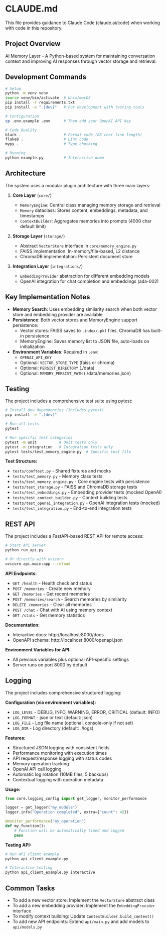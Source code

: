 # CLAUDE.md

This file provides guidance to Claude Code (claude.ai/code) when working with code in this repository.

## Project Overview

AI Memory Layer - A Python-based system for maintaining conversation context and improving AI responses through vector storage and retrieval.

## Development Commands

```bash
# Setup
python -m venv venv
source venv/bin/activate  # Unix/macOS
pip install -r requirements.txt
pip install -e ".[dev]"   # For development with testing tools

# Configuration
cp .env.example .env      # Then add your OpenAI API key

# Code Quality
black .                   # Format code (88 char line length)
flake8 .                  # Lint code
mypy .                    # Type checking

# Running
python example.py         # Interactive demo
```

## Architecture

The system uses a modular plugin architecture with three main layers:

1. **Core Layer** (`core/`)
   - `MemoryEngine`: Central class managing memory storage and retrieval
   - `Memory` dataclass: Stores content, embeddings, metadata, and timestamps
   - `ContextBuilder`: Aggregates memories into prompts (4000 char default limit)

2. **Storage Layer** (`storage/`)
   - Abstract `VectorStore` interface in `core/memory_engine.py`
   - FAISS implementation: In-memory/file-based, L2 distance
   - ChromaDB implementation: Persistent document store

3. **Integration Layer** (`integrations/`)
   - `EmbeddingProvider` abstraction for different embedding models
   - OpenAI integration for chat completion and embeddings (ada-002)

## Key Implementation Notes

- **Memory Search**: Uses embedding similarity search when both vector store and embedding provider are available
- **Persistence**: Both vector stores and MemoryEngine support persistence:
  - Vector stores: FAISS saves to `.index/.pkl` files, ChromaDB has built-in persistence
  - MemoryEngine: Saves memory list to JSON file, auto-loads on initialization
- **Environment Variables**: Required in `.env`:
  - `OPENAI_API_KEY`
  - Optional: `VECTOR_STORE_TYPE` (faiss or chroma)
  - Optional: `PERSIST_DIRECTORY` (./data)
  - Optional: `MEMORY_PERSIST_PATH` (./data/memories.json)

## Testing

The project includes a comprehensive test suite using pytest:

```bash
# Install dev dependencies (includes pytest)
pip install -e ".[dev]"

# Run all tests
pytest

# Run specific test categories
pytest -m unit          # Unit tests only
pytest -m integration   # Integration tests only
pytest tests/test_memory_engine.py  # Specific test file
```

**Test Structure:**
- `tests/conftest.py` - Shared fixtures and mocks
- `tests/test_memory.py` - Memory class tests
- `tests/test_memory_engine.py` - Core engine tests with persistence
- `tests/test_storage.py` - FAISS and ChromaDB storage tests
- `tests/test_embeddings.py` - Embedding provider tests (mocked OpenAI)
- `tests/test_context_builder.py` - Context building tests
- `tests/test_openai_integration.py` - OpenAI integration tests (mocked)
- `tests/test_integration.py` - End-to-end integration tests

## REST API

The project includes a FastAPI-based REST API for remote access:

```bash
# Start API server
python run_api.py

# Or directly with uvicorn
uvicorn api.main:app --reload
```

**API Endpoints:**
- `GET /health` - Health check and status
- `POST /memories` - Create new memory
- `GET /memories` - Get recent memories
- `POST /memories/search` - Search memories by similarity
- `DELETE /memories` - Clear all memories
- `POST /chat` - Chat with AI using memory context
- `GET /stats` - Get memory statistics

**Documentation:**
- Interactive docs: http://localhost:8000/docs
- OpenAPI schema: http://localhost:8000/openapi.json

**Environment Variables for API:**
- All previous variables plus optional API-specific settings
- Server runs on port 8000 by default

## Logging

The project includes comprehensive structured logging:

**Configuration (via environment variables):**
- `LOG_LEVEL` - DEBUG, INFO, WARNING, ERROR, CRITICAL (default: INFO)
- `LOG_FORMAT` - json or text (default: json)
- `LOG_FILE` - Log file name (optional, console-only if not set)
- `LOG_DIR` - Log directory (default: ./logs)

**Features:**
- Structured JSON logging with consistent fields
- Performance monitoring with execution times
- API request/response logging with status codes
- Memory operation tracking
- OpenAI API call logging
- Automatic log rotation (10MB files, 5 backups)
- Contextual logging with operation metadata

**Usage:**
```python
from core.logging_config import get_logger, monitor_performance

logger = get_logger("my_module")
logger.info("Operation completed", extra={"count": 42})

@monitor_performance("my_operation")
def my_function():
    # Function will be automatically timed and logged
    pass
```

**Testing API:**
```bash
# Run API client example
python api_client_example.py

# Interactive testing
python api_client_example.py interactive
```

## Common Tasks

- To add a new vector store: Implement the `VectorStore` abstract class
- To add a new embedding provider: Implement the `EmbeddingProvider` interface
- To modify context building: Update `ContextBuilder.build_context()`
- To add new API endpoints: Extend `api/main.py` and add models to `api/models.py`